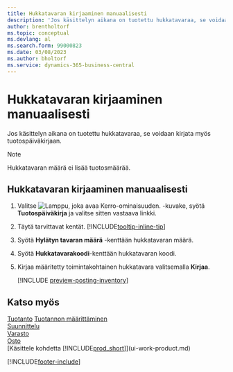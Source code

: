```yaml
---
title: Hukkatavaran kirjaaminen manuaalisesti
description: 'Jos käsittelyn aikana on tuotettu hukkatavaraa, se voidaan syöttää myös tuotospäiväkirjaan. Huomaa, että hukkatavaran määrä ei lisää tuotosmäärää.'
author: brentholtorf
ms.topic: conceptual
ms.devlang: al
ms.search.form: 99000823
ms.date: 03/08/2023
ms.author: bholtorf
ms.service: dynamics-365-business-central
---
```

# Hukkatavaran kirjaaminen manuaalisesti

Jos käsittelyn aikana on tuotettu hukkatavaraa, se voidaan kirjata myös tuotospäiväkirjaan.  

> [!NOTE]
> Hukkatavaran määrä ei lisää tuotosmäärää.  

## Hukkatavaran kirjaaminen manuaalisesti

1. Valitse ![Lamppu, joka avaa Kerro-ominaisuuden.](media/ui-search/search_small.png "Kerro, mitä haluat tehdä") -kuvake, syötä **Tuotospäiväkirja** ja valitse sitten vastaava linkki.  
2. Täytä tarvittavat kentät. [!INCLUDE[tooltip-inline-tip](includes/tooltip-inline-tip_md.md)]  
3. Syötä **Hylätyn tavaran määrä** -kenttään hukkatavaran määrä.  
4. Syötä **Hukkatavarakoodi**-kenttään hukkatavaran koodi.  
5. Kirjaa määritetty toimintakohtainen hukkatavara valitsemalla **Kirjaa**.  

    [!INCLUDE [preview-posting-inventory](includes/preview-posting-inventory.md)]    

## Katso myös

[Tuotanto](production-manage-manufacturing.md)
[Tuotannon määrittäminen](production-configure-production-processes.md)  
[Suunnittelu](production-planning.md)  
[Varasto](inventory-manage-inventory.md)  
[Osto](purchasing-manage-purchasing.md)  
[Käsittele kohdetta [!INCLUDE[prod_short](includes/prod_short.md)]](ui-work-product.md)


[!INCLUDE[footer-include](includes/footer-banner.md)]